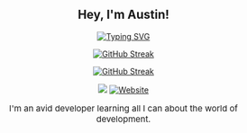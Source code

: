 <div align="center">

## **Hey, I'm Austin!**

<a href="https://git.io/typing-svg"><img src="https://readme-typing-svg.demolab.com?font=Mono&size=30&duration=3000&pause=100&color=AA0000&background=0006FF00&center=true&vCenter=true&random=true&width=500&height=60&lines=A+Web+Developer;" alt="Typing SVG" /></a>

<a href="https://git.io/streak-stats"><img src="https://github-readme-streak-stats-austinrippee.vercel.app?user=AustinRippee&theme=dark&border_radius=10" alt="GitHub Streak" /></a>

[![GitHub Streak](https://streak-stats.demolab.com/?user=AustinRippee)](https://git.io/streak-stats)

![](https://komarev.com/ghpvc/?username=AustinRippee&label=Visitors+Count&color=red&style=for-the-badge)
<a href="https://www.austinrippee.com/contact"><img alt="Website" src="https://img.shields.io/badge/Send%20a%20Message-Contact-red?style=for-the-badge"></a>
<p style="font-size: 15px;">I'm an avid developer learning all I can about the world of development.</p>

</div>

